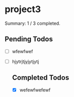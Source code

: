 # project3
      
  Summary: 1 / 3 completed.
  
  ## Pending Todos
  - [ ] wfewfwef
- [ ] hjytrjtjyjytjytj
  
  ## Completed Todos
  - [x] wefewfwefewf
      